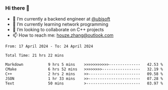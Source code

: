 ### Hi there 👋
- 🔭 I’m currently a backend engineer at [@ubisoft](https://github.com/ubisoft)
- 🌱 I’m currently learning network programming
- 👯 I’m looking to collaborate on C++ projects
- 📫 How to reach me: houze.zhang@outlook.com

<!--START_SECTION:waka-->

```txt
From: 17 April 2024 - To: 24 April 2024

Total Time: 21 hrs 22 mins

Markdown           9 hrs 5 mins    >>>>>>>>>>>--------------   42.53 %
CMake              6 hrs 52 mins   >>>>>>>>-----------------   32.19 %
C++                2 hrs 2 mins    >>-----------------------   09.58 %
JSON               1 hr 33 mins    >>-----------------------   07.28 %
Text               50 mins         >------------------------   03.97 %
```

<!--END_SECTION:waka-->
